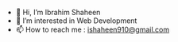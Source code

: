 - 👋 Hi, I’m Ibrahim Shaheen
- 👀 I’m interested in Web Development
- 📫 How to reach me : ishaheen910@gmail.com

